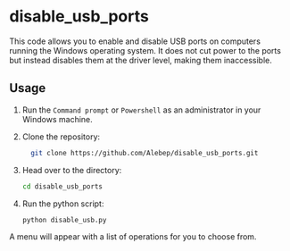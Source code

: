 # disable_usb_ports

This code allows you to enable and disable USB ports on computers running the Windows operating system. It does not cut power to the ports but instead disables them at the driver level, making them inaccessible.

## Usage

1. Run the `Command prompt` or `Powershell` as an administrator in your Windows machine.

2. Clone the repository: 

    ```bash
      git clone https://github.com/Alebep/disable_usb_ports.git
    ```

3. Head over to the directory: 

    ```bash
    cd disable_usb_ports
    ``` 
4. Run the python script:

    ```bash
    python disable_usb.py
    ```
A menu will appear with a list of operations for you to choose from.
